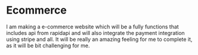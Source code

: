 # Ecommerce
I am making a e-commerce website which will be a fully functions that includes api from rapidapi and will also integrate the payment integration using stripe and all. 
It will be really an amazing feeling for me to complete it, as it will be bit challenging for me.
